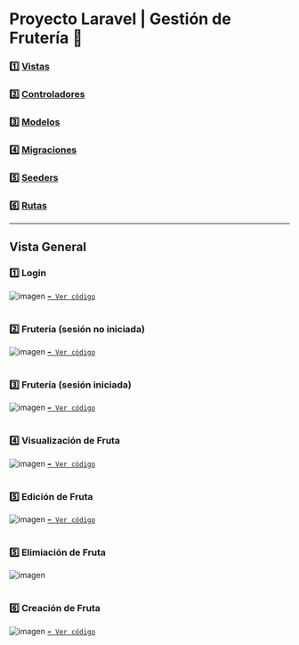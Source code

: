 # Proyecto Laravel | Gestión de Frutería 🍒

### 1️⃣ [Vistas](https://github.com/13MariaNoguera/Fruteria/tree/main/resources/views "Vistas")
### 2️⃣ [Controladores](https://github.com/13MariaNoguera/Fruteria/tree/main/app/Http/Controllers "Controladores")
### 3️⃣ [Modelos](https://github.com/13MariaNoguera/Fruteria/tree/main/app/Models "Modelos") 
### 4️⃣ [Migraciones](https://github.com/13MariaNoguera/Fruteria/tree/main/database/migrations "Migraciones")
### 5️⃣ [Seeders](https://github.com/13MariaNoguera/Fruteria/tree/main/database/seeders "Seeders")
### 6️⃣ [Rutas](https://github.com/13MariaNoguera/Fruteria/tree/main/routes/web.php "Rutas")

---
## Vista General

### 1️⃣ Login
![imagen](https://github.com/user-attachments/assets/93638164-cb21-41ab-b70c-979f587305fe)
[`➡️ Ver código`](https://github.com/13MariaNoguera/Fruteria/blob/main/resources/views/auth/login.blade.php "Vista Login")
<br><br>

### 2️⃣ Frutería (sesión no iniciada)
![imagen](https://github.com/user-attachments/assets/ab10da73-c7c4-4ddd-877a-b416e42d4a69)
[`➡️ Ver código`](https://github.com/13MariaNoguera/Fruteria/blob/main/resources/views/fruteria/index.blade.php "Vista Frutería - SNI")
<br><br>

### 3️⃣ Frutería (sesión iniciada)
![imagen](https://github.com/user-attachments/assets/a28c52e7-f012-4df9-9bb3-0d4f7bf43187)
[`➡️ Ver código`](https://github.com/13MariaNoguera/Fruteria/blob/main/resources/views/fruteria/index.blade.php "Vista Frutería - SI")
<br><br>

### 4️⃣ Visualización de Fruta
![imagen](https://github.com/user-attachments/assets/c816240c-5c1f-43f0-bb9f-8a6401a083b2)
[`➡️ Ver código`](https://github.com/13MariaNoguera/Fruteria/blob/main/resources/views/fruteria/show.blade.php "Vista Frutería - Visualización")
<br><br>

### 5️⃣ Edición de Fruta
![imagen](https://github.com/user-attachments/assets/c624e07f-df51-4884-a6cb-e3dcc981349b)
[`➡️ Ver código`](https://github.com/13MariaNoguera/Fruteria/blob/main/resources/views/fruteria/edit.blade.php "Vista Frutería - Edición")
<br><br>

### 5️⃣ Elimiación de Fruta
![imagen](https://github.com/user-attachments/assets/c863b944-4efb-4429-bad4-cdc15230491a)
<br><br>

### 6️⃣ Creación de Fruta
![imagen](https://github.com/user-attachments/assets/b8676f02-9aba-44f9-8256-e0f48d0e9ee1)
[`➡️ Ver código`](https://github.com/13MariaNoguera/Fruteria/blob/main/resources/views/fruteria/create.blade.php "Vista Frutería - Creación")
<br><br>
